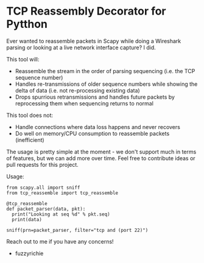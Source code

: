 # TCP Reassembly Decorator for Pytthon

Ever wanted to reassemble packets in Scapy while doing a Wireshark parsing or looking at a live network interface capture? I did.

This tool will:
 - Reassemble the stream in the order of parsing sequencing (i.e. the TCP sequence number)
 - Handles re-transmissions of older sequence numbers while showing the delta of data (i.e. not re-processing existing data)
 - Drops spurrious retransmissions and handles future packets by reprocessing them when sequencing returns to normal

This tool does not:
  - Handle connections where data loss happens and never recovers
  - Do well on memory/CPU consumption to reassemble packets (inefficient)

The usage is pretty simple at the moment - we don't support much in terms of features, but we can add more over time. Feel free to contribute ideas or pull requests for this project.

Usage:

```
from scapy.all import sniff
from tcp_reassemble import tcp_reassemble

@tcp_reassemble
def packet_parser(data, pkt):
  print("Looking at seq %d" % pkt.seq)
  print(data)

sniff(prn=packet_parser, filter="tcp and (port 22)")

```

Reach out to me if you have any concerns!
- fuzzyrichie
